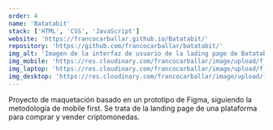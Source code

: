 ```yaml
---
order: 4
name: 'Batatabit'
stack: ['HTML', 'CSS', 'JavaScript']
website: 'https://francocarballar.github.io/Batatabit/'
repository: 'https://github.com/francocarballar/batatabit/'
img_alt: 'Imagen de la interfaz de usuario de la lading page de Batatabit'
img_mobile: 'https://res.cloudinary.com/francocarballar/image/upload/f_auto,q_auto/v1/portfolio/projects/batatabit/hurfy1wamtq6xozxuzgd'
img_laptop: 'https://res.cloudinary.com/francocarballar/image/upload/f_auto,q_auto/v1/portfolio/projects/batatabit/bq3guh0kwp7vwhdveoyc'
img_desktop: 'https://res.cloudinary.com/francocarballar/image/upload/f_auto,q_auto/v1/portfolio/projects/batatabit/jgelsz65b7i24giu5nqx'
---
```


Proyecto de maquetación basado en un prototipo de Figma, siguiendo la metodología de mobile first. Se trata de la landing page de una plataforma para comprar y vender criptomonedas.
